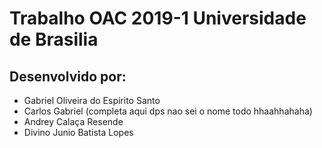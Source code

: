 # Trabalho OAC 2019-1 Universidade de Brasilia
## Desenvolvido por:
- Gabriel Oliveira do Espírito Santo
- Carlos Gabriel (completa aqui dps nao sei o nome todo hhaahhahaha)
- Andrey Calaça Resende
- Divino Junio Batista Lopes
